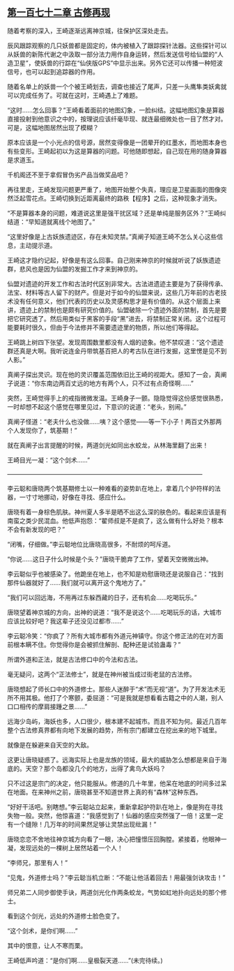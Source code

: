 ## [第一百七十二章 古修再现](https://www.xxbiquge.com/11_11207/8921970.html)


  随着考察的深入，王崎逐渐远离神京城，往保护区深处走去。

  辰风跟踪观察的几只妖兽都是固定的，体内被植入了跟踪探针法器。这些探针可以从妖兽的新陈代谢之中汲取一部分法力用作自身运转，然后发送信号给仙盟的“人造卫星”，使妖兽的行踪在“仙侠版GPS”中显示出来。另外它还可以传播一种短波信号，也可以起到追踪器的作用。

  随着名单上的妖兽一个个被王崎划去，调查也接近了尾声，只差一头鹰隼类妖禽就可以完成任务了。可就在这时，王崎遇上了难题。

  “这时……怎么回事？”王崎看着面前的地图幻象，一脸纠结。这幅地图幻象是算器直接投射到他意识之中的，按理说应该纤毫毕现、就连最细微处也一目了然才对。可是，这幅地图居然出现了模糊？

  原本应该是一个小光点的信号源，居然变得像是一团晕开的红墨水，而地图本身也有些变形。王崎起初以为这是算器的问题。可他随即想起，自己现在用的随身算器是求道玉。

  千机阁还不至于拿假冒伪劣产品当做奖品吧？

  再往里走，王崎发现问题更严重了，地图开始整个失真，理应是卫星画面的图像突然泛起雪花点。王崎切换到近距离最终的路秩【程序】之后，这种现象才消失。

  “不是算器本身的问题，难道说这里是强干扰区域？还是单纯是服务区外？”王崎纠结道：“早知道就离线个地图了。”

  “这里好像是上古妖族遗迹区，存在未知灵禁。”真阐子知道王崎不怎么关心这些信息，主动提示道。

  王崎这才隐约记起，好像是有这么回事。自己刚来神京的时候就听说了妖族遗迹群，悲风也是因为仙盟的发掘工作才来到神京的。

  仙盟对遗迹的开发工作和古法时代区别非常大。古法进遗迹主要是为了获得传承、法宝、材料等古人留下的财产。但是对于如今的仙盟来说，这些几万年前的古老技术没有任何意义，他们代表的历史以及灵感构思才是有价值的。从这个层面上来讲，遗迹上的禁制也是颇有研究价值的。仙盟破除一个遗迹外面的禁制，首先是要把它研究透了。然后用类似于黑客的手段“黑”进去，将禁制正常关闭。这个过程可能要耗时很久，但由于今法修并不需要遗迹里的物质，所以他们等得起。

  王崎跳上树四下张望。发现周围数里都没有人烟的迹象。他不禁叹道：“这个遗迹群还真是大啊。我听说连金丹带筑基百把人的考古队在进行发掘，这里愣是见不到人影。”

  真阐子探出灵识。现在他的灵识覆盖范围依旧比王崎的视距大。感知了一会，真阐子说道：“你东南边两百丈远的地方有两个人，只不过有点奇怪啊……”

  突然，王崎觉得手上的戒指微微发温。王崎身子一颤。隐隐觉得这份感觉很熟悉，一时却想不起这个感觉在哪里见过，下意识的说道：“老头，别闹。”

  真阐子怪道：“老夫什么也没做……咦？这个感觉——等一下小子！两百丈外那两个人发现你了，筑基期！”

  就在真阐子出言提醒的时候，两道剑光如同出水蛟龙，从林海里翻了出来！

  王崎目光一凝：“这个剑术……”

  ————————————————————————————————

  李云聪和唐晓两个筑基期修士以一种难看的姿势趴在地上，拿着几个护符样的法器，一寸寸地挪动，好像在寻找、感应什么。

  唐晓有着一身棕色肌肤。神州夏人多半是晒不出这么深的肤色的。看起来应该是有南蛮之类少民混血。他低声抱怨：“翟师叔是不是疯了，这么做有什么好处？根本不会有新发现的吧？”

  “闭嘴，仔细做。”李云聪地位比唐晓高很多，不耐烦的呵斥道。

  “你说……这日子什么时候是个头？”唐晓干脆弃了工作，望着天空微微出神。

  李云聪似乎也被感染了。他跪坐在地上，也不知是劝慰唐晓还是说服自己：“找到那件仙器就好了……我们就可以离开这个鬼地方了。”

  “我们可以回远海，不用再过东躲西藏的日子，还有机会……吃喝玩乐。”

  唐晓望着神京城的方向，出神的说道：“我不是说这个……吃喝玩乐的话，大城市应该比较好吧？我这辈子还没见过都市……”

  李云聪冷笑：“你疯了？所有大城市都有外道元神镇守。你这个修正法的在对方面前根本瞒不住。你觉得你是会被抓住解剖、配种还是试验蛊毒？”

  所谓外道和正法，就是古法修口中的今法和古法。

  毫无疑问，这两个“正法修士”，就是在神州被当成过街老鼠的古法修。

  唐晓想起了师长口中的外道修士。那些人迷醉于“术”而无视“道”。为了开发法术无所不用其极。他打了个寒颤，委屈道：“可是我就是想看看古籍之中的人潮，别人口口相传的摩肩接踵之景……”

  远海少岛屿，海妖也多，人口很少，根本建不起城市。而且不知为何。最近几百年整个古法修真界都有向地下发展的趋势，所有宗门都建立在挖出来的地下城里。

  就像是在躲避来自天空的大敌。

  这更让唐晓疑惑了。远海实际上也是龙族的领域，最大的威胁怎么想都是来自于海底的。天空？那个岛都没几个的地方，出得了禽鸟大妖吗？

  只不过这是宗门的决定，他只能服从。修道的几十年里，他呆在地底的时间多过呆在地面。在来神州之前，唐晓甚至不知道世界上真的有“森林”这种东西。

  “好好干活吧。别瞎想。”李云聪站立起来，重新拿起护符趴在地上，像是狗在寻找失物一般。突然，他惊喜道：“我感觉到了！仙器的感应突然强了一倍！这里一定有一个缝隙！几万年的时间果然足够让灵禁出现纰漏！”

  唐晓恋恋不舍地往神京城方向看了一眼，决心把憧憬压回胸膛。紧接着，他眼神一凝，发现远处的一棵树上居然站着一个人！

  “李师兄，那里有人！”

  “见鬼，外道修士吗？”李云聪当机立断：“不能让他活着回去！用最强剑诀攻击！”

  师兄弟二人同步御使手诀，两道剑光化作两条蛟龙，气势如虹地扑向远处的那个修士。

  看到这个剑光，远处的外道修士脸色变了。

  “这个剑术，是你们啊……”

  其中的恨意，让人不寒而栗。

  王崎低声吟道：“是你们啊……皇极裂天道……”(未完待续。)
